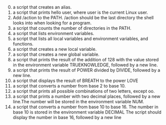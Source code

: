 0. a script that creates an alias.
1. a script that prints hello user, where user is the current Linux user.
2. Add /action to the PATH. /action should be the last directory the shell looks into when looking for a program.
3.  a script that counts the number of directories in the PATH.
4. a script that lists environment variables.
5. a script that lists all local variables and environment variables, and functions.
6.  a script that creates a new local variable.
7. a script that creates a new global variable.
8. a script that prints the result of the addition of 128 with the value stored in the environment variable TRUEKNOWLEDGE, followed by a new line.
9. a script that prints the result of POWER divided by DIVIDE, followed by a new line.
10. a script that displays the result of BREATH to the power LOVE
11. a script that converts a number from base 2 to base 10.
12.  a script that prints all possible combinations of two letters, except oo.
13. a script that prints a number with two decimal places, followed by a new line.The number will be stored in the environment variable NUM.
14. a script that converts a number from base 10 to base 16.
The number in base 10 is stored in the environment variable DECIMAL
The script should display the number in base 16, followed by a new line
